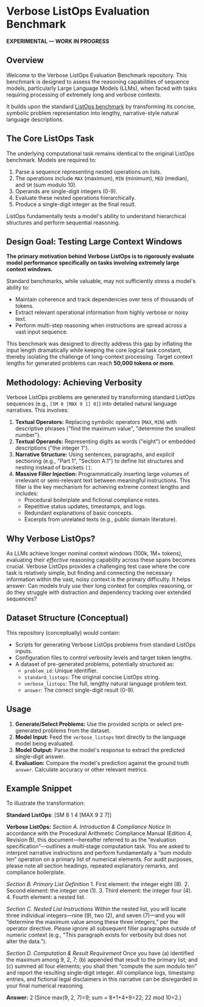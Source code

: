 # Verbose ListOps Evaluation Benchmark

**EXPERIMENTAL — WORK IN PROGRESS**

## Overview

Welcome to the Verbose ListOps Evaluation Benchmark repository. This benchmark is designed to assess the reasoning capabilities of sequence models, particularly Large Language Models (LLMs), when faced with tasks requiring processing of extremely long and verbose contexts.

It builds upon the standard [ListOps benchmark](https://arxiv.org/abs/1804.06028) by transforming its concise, symbolic problem representation into lengthy, narrative-style natural language descriptions.

## The Core ListOps Task

The underlying computational task remains identical to the original ListOps benchmark. Models are required to:

1.  Parse a sequence representing nested operations on lists.
2.  The operations include `MAX` (maximum), `MIN` (minimum), `MED` (median), and `SM` (sum modulo 10).
3.  Operands are single-digit integers (0-9).
4.  Evaluate these nested operations hierarchically.
5.  Produce a single-digit integer as the final result.

ListOps fundamentally tests a model's ability to understand hierarchical structures and perform sequential reasoning.

## Design Goal: Testing Large Context Windows

**The primary motivation behind Verbose ListOps is to rigorously evaluate model performance specifically on tasks involving extremely large context windows.**

Standard benchmarks, while valuable, may not sufficiently stress a model's ability to:

* Maintain coherence and track dependencies over tens of thousands of tokens.
* Extract relevant operational information from highly verbose or noisy text.
* Perform multi-step reasoning when instructions are spread across a vast input sequence.

This benchmark was designed to directly address this gap by inflating the input length dramatically while keeping the core logical task constant, thereby isolating the challenge of long-context processing. Target context lengths for generated problems can reach **50,000 tokens or more**.

## Methodology: Achieving Verbosity

Verbose ListOps problems are generated by transforming standard ListOps sequences (e.g., `[SM 8 [MAX 9 1] 0]`) into detailed natural language narratives. This involves:

1.  **Textual Operators:** Replacing symbolic operators (`MAX`, `MIN`) with descriptive phrases ("find the maximum value", "determine the smallest number").
2.  **Textual Operands:** Representing digits as words ("eight") or embedded descriptions ("the integer 1").
3.  **Narrative Structure:** Using sentences, paragraphs, and explicit sectioning (e.g., "Part 1", "Section A.1") to define list structures and nesting instead of brackets `[]`.
4.  **Massive Filler Injection:** Programmatically inserting large volumes of irrelevant or semi-relevant text between meaningful instructions. This filler is the key mechanism for achieving extreme context lengths and includes:
    * Procedural boilerplate and fictional compliance notes.
    * Repetitive status updates, timestamps, and logs.
    * Redundant explanations of basic concepts.
    * Excerpts from unrelated texts (e.g., public domain literature).

## Why Verbose ListOps?

As LLMs achieve longer nominal context windows (100k, 1M+ tokens), evaluating their *effective* reasoning capability across these spans becomes crucial. Verbose ListOps provides a challenging test case where the core task is relatively simple, but finding and connecting the necessary information within the vast, noisy context is the primary difficulty. It helps answer: Can models truly *use* their long context for complex reasoning, or do they struggle with distraction and dependency tracking over extended sequences?

## Dataset Structure (Conceptual)

This repository (conceptually) would contain:

* Scripts for generating Verbose ListOps problems from standard ListOps inputs.
* Configuration files to control verbosity levels and target token lengths.
* A dataset of pre-generated problems, potentially structured as:
    * `problem_id`: Unique identifier.
    * `standard_listops`: The original concise ListOps string.
    * `verbose_listops`: The full, lengthy natural language problem text.
    * `answer`: The correct single-digit result (0-9).

## Usage

1.  **Generate/Select Problems:** Use the provided scripts or select pre-generated problems from the dataset.
2.  **Model Input:** Feed the `verbose_listops` text directly to the language model being evaluated.
3.  **Model Output:** Parse the model's response to extract the predicted single-digit answer.
4.  **Evaluation:** Compare the model's prediction against the ground truth `answer`. Calculate accuracy or other relevant metrics.

## Example Snippet

To illustrate the transformation:

**Standard ListOps**: [SM 8 1 4 [MAX 9 2 7]]

**Verbose ListOps:**
*Section A. Introduction & Compliance Notice*
In accordance with the Procedural Arithmetic Compliance Manual (Edition 4, Revision B), this document—hereafter referred to as the “evaluation specification”—outlines a multi‐stage computation task.  You are asked to interpret narrative instructions and perform fundamentally a “sum modulo ten” operation on a primary list of numerical elements.  For audit purposes, please note all section headings, repeated explanatory remarks, and compliance boilerplate.

*Section B. Primary List Definition*
	1.	First element: the integer eight (8).
	2.	Second element: the integer one (1).
	3.	Third element: the integer four (4).
	4.	Fourth element: a nested list.

*Section C. Nested List Instructions*
Within the nested list, you will locate three individual integers—nine (9), two (2), and seven (7)—and you will “determine the maximum value among these three integers,” per the operator directive.  Please ignore all subsequent filler paragraphs outside of numeric context (e.g., “This paragraph exists for verbosity but does not alter the data.”).

*Section D. Computation & Result Requirement*
Once you have (a) identified the maximum among 9, 2, 7; (b) appended that result to the primary list; and (c) summed all four elements; you shall then “compute the sum modulo ten” and report the resulting single‐digit integer.  All compliance logs, timestamp entries, and fictional legal disclaimers in this narrative can be disregarded in your final numerical reasoning.

**Answer:** 2
(Since max(9, 2, 7)=9; sum = 8+1+4+9=22; 22 mod 10=2.)


